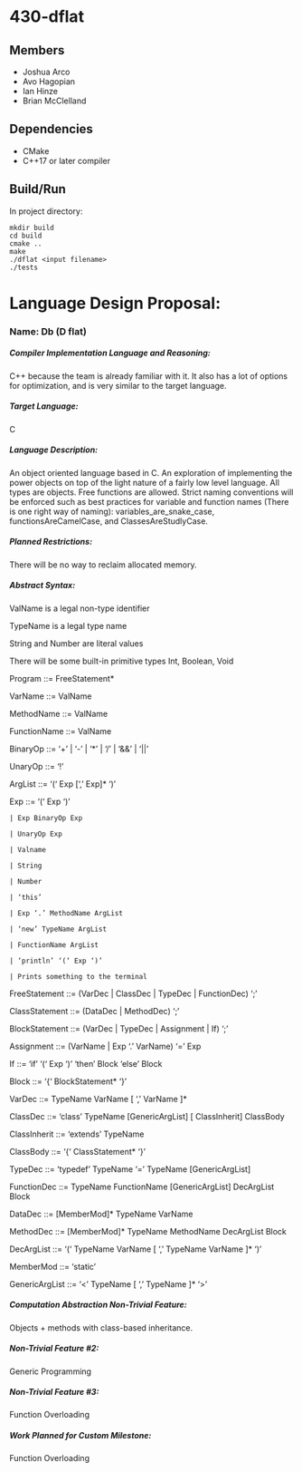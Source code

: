 # 430-dflat

## Members
- Joshua Arco
- Avo Hagopian
- Ian Hinze
- Brian McClelland

## Dependencies
- CMake
- C++17 or later compiler

## Build/Run
In project directory:
```
mkdir build
cd build
cmake ..
make
./dflat <input filename>
./tests
```

<h1>Language Design Proposal:</h1>
<h3>Name: Db (D flat)</h3>
 
<h5>Compiler Implementation Language and Reasoning:</h5>
C++ because the team is already familiar with it. It also has a lot of options for optimization, and is very similar to the target language. 
 
<h5>Target Language:</h5>
C
 
<h5>Language Description:</h5>
An object oriented language based in C. An exploration of implementing the power objects on top of the light nature of a fairly low level language. All types are objects. Free functions are allowed. Strict naming conventions will be enforced such as best practices for variable and function names (There is one right way of naming): variables_are_snake_case, functionsAreCamelCase, and ClassesAreStudlyCase.
 
<h5>Planned Restrictions:</h5>
There will be no way to reclaim allocated memory.  
 
<h5>Abstract Syntax:</h5>

ValName is a legal non-type identifier

TypeName is a legal type name

String and Number are literal values

There will be some built-in primitive types Int, Boolean, Void


Program ::= FreeStatement*

VarName ::= ValName

MethodName ::= ValName

FunctionName ::= ValName

BinaryOp ::= ‘+’ | ‘-’ | ‘*’ | ‘/’ | ‘&&’ | ‘||’

UnaryOp ::= ‘!’

ArgList ::= ‘(‘ Exp [‘,’ Exp]* ‘)’

Exp ::= ‘(‘ Exp ‘)’

    | Exp BinaryOp Exp
    
    | UnaryOp Exp
    
    | Valname
    
    | String
    
    | Number
    
    | ‘this’
    
    | Exp ‘.’ MethodName ArgList
    
    | ‘new’ TypeName ArgList
    
    | FunctionName ArgList
    
    | ‘println’ ‘(‘ Exp ‘)’
    
    | Prints something to the terminal

FreeStatement ::= (VarDec | ClassDec | TypeDec | FunctionDec) ‘;’

ClassStatement ::= (DataDec | MethodDec) ‘;’

BlockStatement ::= (VarDec | TypeDec | Assignment | If) ‘;’

Assignment ::= (VarName | Exp ‘.’ VarName) ‘=’ Exp

If ::= ‘if’ ‘(‘ Exp ‘)’ ‘then’ Block ‘else’ Block

Block ::= ‘{‘ BlockStatement* ‘}’

VarDec ::= TypeName VarName [ ‘,’ VarName ]*

ClassDec ::= ‘class’ TypeName [GenericArgList] [ ClassInherit] ClassBody

ClassInherit ::= ‘extends’ TypeName

ClassBody ::= ‘{‘ ClassStatement* ‘}’

TypeDec ::= ‘typedef’ TypeName ‘=’ TypeName [GenericArgList]

FunctionDec ::= TypeName FunctionName [GenericArgList] DecArgList Block

DataDec ::= [MemberMod]* TypeName VarName

MethodDec ::= [MemberMod]* TypeName MethodName DecArgList Block

DecArgList ::= ‘(‘ TypeName VarName [ ‘,’ TypeName VarName ]* ‘)’

MemberMod ::= ‘static’

GenericArgList ::= ‘<’ TypeName [ ‘,’ TypeName ]* ‘>’


<h5>Computation Abstraction Non-Trivial Feature:</h5>
Objects + methods with class-based inheritance.

<h5>Non-Trivial Feature #2:</h5>
Generic Programming

<h5>Non-Trivial Feature #3:</h5>
Function Overloading

<h5>Work Planned for Custom Milestone:</h5>
Function Overloading
